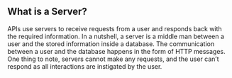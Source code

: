 
## What is a Server?
APIs use servers to receive requests from a user and responds back with the required information. In a nutshell, a server is a middle man between a user and the stored information inside a database. The communication between a user and the database happens in the form of HTTP messages. One thing to note, servers cannot make any requests, and the user can’t respond as all interactions are instigated by the user.
